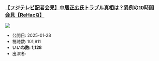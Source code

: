### [【フジテレビ記者会見】中居正広氏トラブル真相は？異例の10時間会見【ReHacQ】](https://www.youtube.com/watch?v=cJD7qxsdobk)
[![](https://img.youtube.com/vi/cJD7qxsdobk/hqdefault.jpg)](https://www.youtube.com/watch?v=cJD7qxsdobk)
-   公開日: 2025-01-28
-   視聴数: 101,911
-   **いいね数: 1,128**
-   出演者: 
